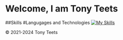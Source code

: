 # Welcome, I am Tony Teets

##Skills
#Langugages and Technologies
[![My Skills](https://skillicons.dev/icons?i=bootstrap,cs,css,discordjs,eclipse,figma,gamemakerstudio,git,github,html,idea,java,js,mongodb,nodejs,npm,postman,react,tailwind,visualstudio,vscode,webstorm,,&perline=5)](https://skillicons.dev)




&copy; 2021-2024 Tony Teets
